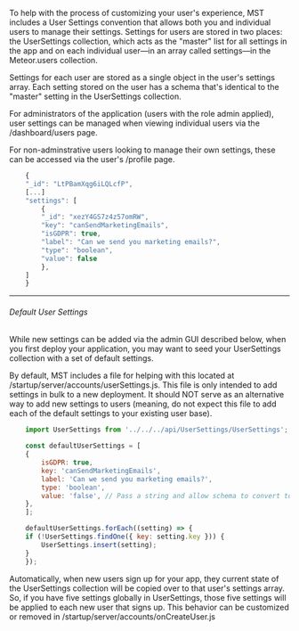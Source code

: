 To help with the process of customizing your user's experience, MST includes a User Settings convention that allows both you and individual users to manage their settings. Settings for users are stored in two places: the <span class="badge">UserSettings</span> collection, which acts as the "master" list for all settings in the app and on each individual user—in an array called settings—in the <span class="badge">Meteor.users</span> collection.

Settings for each user are stored as a single object in the user's settings array. Each setting stored on the user has a schema that's identical to the "master" setting in the <span class="badge">UserSettings</span> collection.

For administrators of the application (users with the role admin applied), user settings can be managed when viewing individual users via the <span class="badge">/dashboard/users</span> page.

For non-adminstrative users looking to manage their own settings, these can be accessed via the user's <span class="badge">/profile</span> page.

~~~js
    {
    "_id": "LtPBamXqg6iLQLcfP",
    [...]
    "settings": [
        {
        "_id": "xezY4GS7z4z57omRW",
        "key": "canSendMarketingEmails",
        "isGDPR": true,
        "label": "Can we send you marketing emails?",
        "type": "boolean",
        "value": false
        },
    ]
    }
~~~

***

<h6> Default User Settings </h6>

While new settings can be added via the admin GUI described below, when you first deploy your application, you may want to seed your <span class="badge">UserSettings</span> collection with a set of default settings.

By default, MST includes a file for helping with this located at <span class="badge">/startup/server/accounts/userSettings.js</span>. This file is only intended to add settings in bulk to a new deployment. It should NOT serve as an alternative way to add new settings to users (meaning, do not expect this file to add each of the default settings to your existing user base).

~~~js
    import UserSettings from '../../../api/UserSettings/UserSettings';

    const defaultUserSettings = [
    {
        isGDPR: true,
        key: 'canSendMarketingEmails',
        label: 'Can we send you marketing emails?',
        type: 'boolean',
        value: 'false', // Pass a string and allow schema to convert to a Boolean for us.
    },
    ];

    defaultUserSettings.forEach((setting) => {
    if (!UserSettings.findOne({ key: setting.key })) {
        UserSettings.insert(setting);
    }
    });
~~~

Automatically, when new users sign up for your app, they current state of the UserSettings collection will be copied over to that user's settings array. So, if you have five settings globally in <span class="badge">UserSettings</span>, those five settings will be applied to each new user that signs up. This behavior can be customized or removed in <span class="badge">/startup/server/accounts/onCreateUser.js</span>